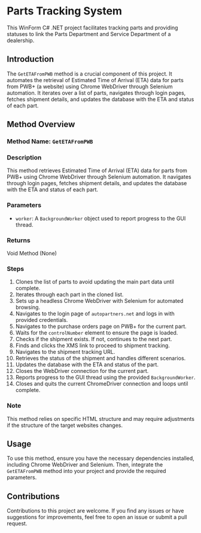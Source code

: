 # Parts Tracking System

This WinForm C# .NET project facilitates tracking parts and providing statuses to link the Parts Department and Service Department of a dealership.

## Introduction

The `GetETAFromPWB` method is a crucial component of this project. It automates the retrieval of Estimated Time of Arrival (ETA) data for parts from PWB+ (a website) using Chrome WebDriver through Selenium automation. It iterates over a list of parts, navigates through login pages, fetches shipment details, and updates the database with the ETA and status of each part.

## Method Overview

### Method Name: `GetETAFromPWB`

### Description

This method retrieves Estimated Time of Arrival (ETA) data for parts from PWB+ using Chrome WebDriver through Selenium automation. It navigates through login pages, fetches shipment details, and updates the database with the ETA and status of each part.

### Parameters

- `worker`: A `BackgroundWorker` object used to report progress to the GUI thread.

### Returns

Void Method (None)

### Steps

1. Clones the list of parts to avoid updating the main part data until complete.
2. Iterates through each part in the cloned list.
3. Sets up a headless Chrome WebDriver with Selenium for automated browsing.
4. Navigates to the login page of `autopartners.net` and logs in with provided credentials.
5. Navigates to the purchase orders page on PWB+ for the current part.
6. Waits for the `controlNumber` element to ensure the page is loaded.
7. Checks if the shipment exists. If not, continues to the next part.
8. Finds and clicks the XMS link to proceed to shipment tracking.
9. Navigates to the shipment tracking URL.
10. Retrieves the status of the shipment and handles different scenarios.
11. Updates the database with the ETA and status of the part.
12. Closes the WebDriver connection for the current part.
13. Reports progress to the GUI thread using the provided `BackgroundWorker`.
14. Closes and quits the current ChromeDriver connection and loops until complete.

### Note

This method relies on specific HTML structure and may require adjustments if the structure of the target websites changes.

## Usage

To use this method, ensure you have the necessary dependencies installed, including Chrome WebDriver and Selenium. Then, integrate the `GetETAFromPWB` method into your project and provide the required parameters.

## Contributions

Contributions to this project are welcome. If you find any issues or have suggestions for improvements, feel free to open an issue or submit a pull request.
